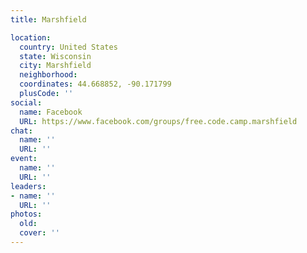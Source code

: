 ```yaml
---
title: Marshfield

location:
  country: United States
  state: Wisconsin
  city: Marshfield
  neighborhood: 
  coordinates: 44.668852, -90.171799
  plusCode: ''
social:
  name: Facebook
  URL: https://www.facebook.com/groups/free.code.camp.marshfield
chat:
  name: ''
  URL: ''
event:
  name: ''
  URL: ''
leaders:
- name: ''
  URL: ''
photos:
  old: 
  cover: ''
---
```

